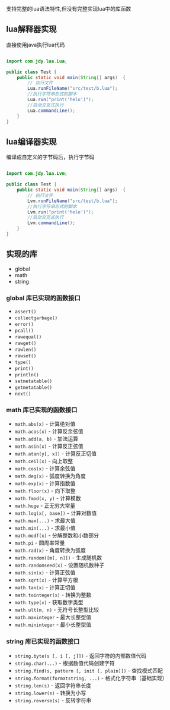 支持完整的lua语法特性,但没有完整实现lua中的库函数

##  lua解释器实现

直接使用java执行lua代码

```java

import com.jdy.lua.Lua;

public class Test {
    public static void main(String[] args)  {
        // 执行文件
        Lua.runFileName("src/test/b.lua");
        //执行字符串形式的脚本
        Lua.run("print('helo')");
        //启动交互式执行
        Lua.commandLine();
    }
}

```

## lua编译器实现

编译成自定义的字节码后，执行字节码

```java

import com.jdy.lua.Lvm;

public class Test {
    public static void main(String[] args)  {
        // 执行文件
        Lvm.runFileName("src/test/b.lua");
        //执行字符串形式的脚本
        Lvm.run("print('helo')");
        //启动交互式执行
        Lvm.commandLine();
    }
}


```

## 实现的库

* global
* math
* string

### global 库已实现的函数接口

- `assert()`
- `collectgarbage()`
- `error()`
- `pcall()`
- `rawequal()`
- `rawget()`
- `rawlen()`
- `rawset()`
- `type()`
- `print()`
- `println()`
- `setmetatable()`
- `getmetatable()`
- `next()`

### math 库已实现的函数接口

- `math.abs(x)` - 计算绝对值
- `math.acos(x)` - 计算反余弦值
- `math.add(a, b)` - 加法运算
- `math.asin(x)` - 计算反正弦值
- `math.atan(y[, x])` - 计算反正切值
- `math.ceil(x)` - 向上取整
- `math.cos(x)` - 计算余弦值
- `math.deg(x)` - 弧度转换为角度
- `math.exp(x)` - 计算指数值
- `math.floor(x)` - 向下取整
- `math.fmod(x, y)` - 计算模数
- `math.huge` - 正无穷大常量
- `math.log(x[, base])` - 计算对数值
- `math.max(...)` - 求最大值
- `math.min(...)` - 求最小值
- `math.modf(x)` - 分解整数和小数部分
- `math.pi` - 圆周率常量
- `math.rad(x)` - 角度转换为弧度
- `math.random([m[, n]])` - 生成随机数
- `math.randomseed(x)` - 设置随机数种子
- `math.sin(x)` - 计算正弦值
- `math.sqrt(x)` - 计算平方根
- `math.tan(x)` - 计算正切值
- `math.tointeger(x)` - 转换为整数
- `math.type(x)` - 获取数字类型
- `math.ult(m, n)` - 无符号长整型比较
- `math.maxinteger` - 最大长整型值
- `math.mininteger` - 最小长整型值

### string 库已实现的函数接口

- `string.byte(s [, i [, j]])` - 返回字符的内部数值代码
- `string.char(...)` - 根据数值代码创建字符
- `string.find(s, pattern [, init [, plain]])` - 查找模式匹配
- `string.format(formatstring, ...)` - 格式化字符串（基础实现）
- `string.len(s)` - 返回字符串长度
- `string.lower(s)` - 转换为小写
- `string.reverse(s)` - 反转字符串

